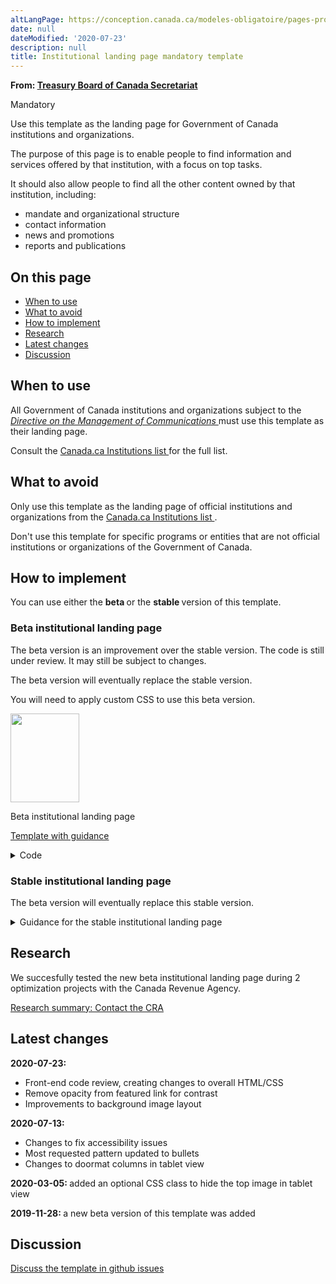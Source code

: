 ```yaml
---
altLangPage: https://conception.canada.ca/modeles-obligatoire/pages-profil-institutionnel.html
date: null
dateModified: '2020-07-23'
description: null
title: Institutional landing page mandatory template
---
```



<p class="gc-byline">
 <strong>
  From:
  <a href="https://www.canada.ca/en/treasury-board-secretariat.html">
   Treasury Board of Canada Secretariat
  </a>
 </strong>
</p>

<p>
 <span class="label label-danger">
  Mandatory
 </span>
</p>

<p>
 Use this template as the landing page for Government of Canada institutions and organizations.
</p>

<p>
 The purpose of this page is to enable people to find information and services offered by that institution, with a focus on top tasks.
</p>

<p>
 It should also allow people to find all the other content owned by that institution, including:
</p>

<ul>
 <li>
  mandate and organizational structure
 </li>
 <li>
  contact information
 </li>
 <li>
  news and promotions
 </li>
 <li>
  reports and publications
 </li>
</ul>

<section>
 <h2>
  On this page
 </h2>
 <ul>
  <li>
   <a href="#use">
    When to use
   </a>
  </li>
  <li>
   <a href="#avoid">
    What to avoid
   </a>
  </li>
  <li>
   <a href="#specifications">
    How to implement
   </a>
  </li>
  <li>
   <a href="#research">
    Research
   </a>
  </li>
  <li>
   <a href="#changes">
    Latest changes
   </a>
  </li>
  <li>
   <a href="#discuss">
    Discussion
   </a>
  </li>
 </ul>
</section>

<section>
 <h2 id="use">
  When to use
 </h2>
 <p>
  All Government of Canada institutions and organizations subject to the
  <a href="http://www.tbs-sct.gc.ca/pol/doc-eng.aspx?id=30682">
   <cite>
    Directive on the Management of Communications
   </cite>
  </a>
  must use this template as their landing page.
  <p>
   Consult the
   <a href="https://www.canada.ca/en/government/about/design-system/institutions-list.html">
    Canada.ca Institutions list
   </a>
   for the full list.
  </p>
 </p>
</section>

<section>
 <h2 id="avoid">
  What to avoid
 </h2>
 <p>
  Only use this template as the landing page of official institutions and organizations from the
  <a href="https://www.canada.ca/en/government/about/design-system/institutions-list.html">
   Canada.ca Institutions list
  </a>
  .
 </p>
 <p>
  Don't use this template for specific programs or entities that are not official institutions or organizations of the Government of Canada.
 </p>
</section>

<section>
 <h2 id="specifications">
  How to implement
 </h2>
 <p>
  You can use either the
  <strong>
   beta
  </strong>
  or the
  <strong>
   stable
  </strong>
  version of this template.
 </p>
 <section>
  <h3>
   Beta institutional landing page
  </h3>
  <p>
   The beta version is an improvement over the stable version. The code is still under review. It may still be subject to changes.
  </p>
  <p>
   The beta version will eventually replace the stable version.
  </p>
  <p>
   You will need to apply custom CSS to use this beta version.
  </p>
  <div class="row mrgn-tp-lg mrgn-bttm-lg">
   <div class="col-xs-10 col-md-8 col-lg-8">
    <div class="gc-dwnld">
     <div class="row">
      <div class="col-xs-10 col-sm-3 col-lg-2">
       <p>
        <a class="gc-dwnld-lnk" href="../coded-layout/institutional_landing_page_guidance.html">
         <img alt="" class="thumbnail gc-dwnld-img" height="142" src="../images/ip-img-cropped.png" width="110"/>
        </a>
       </p>
      </div>
      <div class="col-xs-12 col-sm-9 col-lg-10">
       <p class="mrgn-tp-md lead">
        <span>
         Beta institutional landing page
        </span>
       </p>
       <p>
        <a class="btn btn-call-to-action" href="../coded-layout/institutional_landing_page_guidance.html">
         Template with guidance
        </a>
       </p>
      </div>
     </div>
    </div>
   </div>
  </div>
  <details>
   <summary>
    Code
   </summary>
   <span id="code">
   </span>
   <div class="wb-tabs">
    <div class="tabpanels">
     <details id="details-panel1">
      <summary>
       HTML
      </summary>
      <pre><code>
&lt;div class="provisional bg-cover bg-right bg-hide-sm bg-hide-xs mrgn-tp-md pb-3" data-bgimg="put your image link here"&gt;
				&lt;div class="container"&gt;
					&lt;div class="row"&gt;
						&lt;div class="col-md-7"&gt;
							&lt;h1 property="name" id="wb-cont"&gt;[Institution name]&lt;/h1&gt;
							&lt;p&gt;Short description of the institution’s mandate.&lt;/p&gt;
							&lt;a class="provisional btn btn-call-to-action" href="#"&gt;Super task button [optional]&lt;/a&gt;
						&lt;/div&gt;
						&lt;div class="clearfix"&gt;&lt;/div&gt;
					&lt;/div&gt;
				&lt;/div&gt;
			&lt;/div&gt;
			&lt;section class="provisional gc-featured-lnk"&gt;
				&lt;div class="container"&gt;
					&lt;h2 class="wb-inv"&gt;Featured link&lt;/h2&gt;
					&lt;a class="h5" href="#"&gt;Featured link [optional]&lt;/a&gt;
				&lt;/div&gt;
			&lt;/section&gt;
			&lt;section class="provisional most-requested-bullets well well-sm brdr-0"&gt;
				&lt;div class="container"&gt;
					&lt;div class="row"&gt;
						&lt;div class="pddng-r-0 col-md-2"&gt;
							&lt;h2 class="mrgn-tp-md"&gt;Most requested&lt;/h2&gt;
						&lt;/div&gt;
						&lt;div class="col-md-10"&gt;
							&lt;ul class="wb-eqht mrgn-tp-md mrgn-bttm-md colcount-md-2"&gt;
								&lt;li&gt;&lt;a href="#"&gt;[Top task hyperlink]&lt;/a&gt;&lt;/li&gt;
								&lt;li&gt;&lt;a href="#"&gt;[Top task hyperlink]&lt;/a&gt;&lt;/li&gt;
								&lt;li&gt;&lt;a href="#"&gt;[Top task hyperlink]&lt;/a&gt;&lt;/li&gt;
								&lt;li&gt;&lt;a href="#"&gt;[Top task hyperlink]&lt;/a&gt;&lt;/li&gt;
								&lt;li&gt;&lt;a href="#"&gt;[Top task hyperlink]&lt;/a&gt;&lt;/li&gt;
								&lt;li&gt;&lt;a href="#"&gt;[Top task hyperlink]&lt;/a&gt;&lt;/li&gt;
							&lt;/ul&gt;
						&lt;/div&gt;
					&lt;/div&gt;
				&lt;/div&gt;
			&lt;/section&gt;
			&lt;section class="gc-srvinfo col-md-12 mrgn-bttm-lg"&gt;
				&lt;div class="container"&gt;
					&lt;div class="row"&gt;
						&lt;h2 class="wb-inv"&gt;Services and information&lt;/h2&gt;
						&lt;div class="wb-eqht"&gt;
							&lt;div class="col-lg-4 col-md-6"&gt;
								&lt;h3&gt;&lt;a href="#"&gt;[Hyperlink text]&lt;/a&gt;&lt;/h3&gt;
								&lt;p&gt;Use action verbs, or simply list keywords to summarize the information or tasks that can be accomplished on the page it links to.&lt;/p&gt;
							&lt;/div&gt;
							&lt;div class="col-lg-4 col-md-6"&gt;
								&lt;h3&gt;&lt;a href="#"&gt;[Hyperlink text]&lt;/a&gt;&lt;/h3&gt;
								&lt;p&gt;Use action verbs, or simply list keywords to summarize the information or tasks that can be accomplished on the page it links to.&lt;/p&gt;
							&lt;/div&gt;
							&lt;div class="col-lg-4 col-md-6"&gt;
								&lt;h3&gt;&lt;a href="#"&gt;[Hyperlink text]&lt;/a&gt;&lt;/h3&gt;
								&lt;p&gt;Use action verbs, or simply list keywords to summarize the information or tasks that can be accomplished on the page it links to.&lt;/p&gt;
							&lt;/div&gt;
							&lt;div class="col-lg-4 col-md-6"&gt;
								&lt;h3&gt;&lt;a href="#"&gt;[Hyperlink text]&lt;/a&gt;&lt;/h3&gt;
								&lt;p&gt;Use action verbs, or simply list keywords to summarize the information or tasks that can be accomplished on the page it links to.&lt;/p&gt;
							&lt;/div&gt;
							&lt;div class="col-lg-4 col-md-6"&gt;
								&lt;h3&gt;&lt;a href="#"&gt;[Hyperlink text]&lt;/a&gt;&lt;/h3&gt;
								&lt;p&gt;Use action verbs, or simply list keywords to summarize the information or tasks that can be accomplished on the page it links to.&lt;/p&gt;
							&lt;/div&gt;
							&lt;div class="col-lg-4 col-md-6"&gt;
								&lt;h3&gt;&lt;a href="#"&gt;[Hyperlink text]&lt;/a&gt;&lt;/h3&gt;
								&lt;p&gt;Use action verbs, or simply list keywords to summarize the information or tasks that can be accomplished on the page it links to.&lt;/p&gt;
							&lt;/div&gt;
							&lt;div class="col-lg-4 col-md-6"&gt;
								&lt;h3&gt;&lt;a href="#"&gt;[Hyperlink text]&lt;/a&gt;&lt;/h3&gt;
								&lt;p&gt;Use action verbs, or simply list keywords to summarize the information or tasks that can be accomplished on the page it links to.&lt;/p&gt;
							&lt;/div&gt;
							&lt;div class="col-lg-4 col-md-6"&gt;
								&lt;h3&gt;&lt;a href="#"&gt;[Hyperlink text]&lt;/a&gt;&lt;/h3&gt;
								&lt;p&gt;Use action verbs, or simply list keywords to summarize the information or tasks that can be accomplished on the page it links to.&lt;/p&gt;
							&lt;/div&gt;
							&lt;div class="col-lg-4 col-md-6"&gt;
								&lt;h3&gt;&lt;a href="#"&gt;[Hyperlink text]&lt;/a&gt;&lt;/h3&gt;
								&lt;p&gt;Use action verbs, or simply list keywords to summarize the information or tasks that can be accomplished on the page it links to.&lt;/p&gt;
							&lt;/div&gt;
							&lt;div class="clearfix"&gt;&lt;/div&gt;
						&lt;/div&gt;
					&lt;/div&gt;
				&lt;/div&gt;
			&lt;/section&gt;
			&lt;div class="clearfix"&gt;&lt;/div&gt;
			&lt;section class="well well-sm brdr-0 mrgn-bttm-0"&gt;
				&lt;div class="container"&gt;
					&lt;div class="wb-eqht"&gt;
						&lt;h2 class="h3 mrgn-tp-md"&gt;Contact us&lt;/h2&gt;
						&lt;ul class="provisional list-bld list-unstyled mrgn-tp-lg lst-spcd-2 colcount-md-3"&gt;
							&lt;li&gt;&lt;a href="#"&gt;Contact [Institution]&lt;/a&gt;&lt;/li&gt;
							&lt;li&gt;&lt;a href="#"&gt;[Top contact task 2]&lt;/a&gt;&lt;/li&gt;
							&lt;li&gt;&lt;a href="#"&gt;[Top contact task 3]&lt;/a&gt;&lt;/li&gt;
						&lt;/ul&gt;
					&lt;/div&gt;
					&lt;div class="row"&gt;
						&lt;section class="col-md-8 pull-left mrgn-bttm-lg"&gt;
							&lt;h2 class="h3 mrgn-tp-md"&gt;About the [Institution]&lt;/h2&gt;
							&lt;ul class="provisional list-bld list-unstyled mrgn-tp-lg lst-spcd-2 colcount-md-2"&gt;
								&lt;li&gt;&lt;a href="#"&gt;Mandate&lt;/a&gt;&lt;/li&gt;
								&lt;li&gt;&lt;a href="#"&gt;Organizational structure&lt;/a&gt;&lt;/li&gt;
								&lt;li&gt;&lt;a href="#"&gt;Transparency&lt;/a&gt;&lt;/li&gt;
								&lt;li&gt;&lt;a href="#"&gt;Job opportunities&lt;/a&gt;&lt;/li&gt;
								&lt;li&gt;&lt;a href="#"&gt;Reports&lt;/a&gt;&lt;/li&gt;
								&lt;li&gt;&lt;a href="#"&gt;Compliance&lt;/a&gt;&lt;/li&gt;
								&lt;li&gt;&lt;a href="#"&gt;Enforcement notifications&lt;/a&gt;&lt;/li&gt;
								&lt;li&gt;&lt;a href="#"&gt;[Institutional link]&lt;/a&gt;&lt;/li&gt;
								&lt;li&gt;&lt;a href="#"&gt;[Institutional link]&lt;/a&gt;&lt;/li&gt;
								&lt;li&gt;More: &lt;a href="#"&gt;About the [Institution]&lt;/a&gt;&lt;/li&gt;
							&lt;/ul&gt;
						&lt;/section&gt;
						&lt;div class="provisional col-md-4 col-sm-5 pull-right xs-left"&gt;
							&lt;section class="lnkbx"&gt;
								&lt;h2 class="h3"&gt;Minister&lt;/h2&gt;
								&lt;p&gt;
									&lt;a href="#"&gt;[(Honourable) first and last name]&lt;/a&gt;&lt;br&gt;
									&lt;small&gt;Minister's official title&lt;/small&gt;
								&lt;/p&gt;
								&lt;p&gt;
									&lt;a href="#"&gt;[(Honourable) first and last name]&lt;/a&gt;&lt;br&gt;
									&lt;small&gt;Minister's official title&lt;/small&gt;
								&lt;/p&gt;
								&lt;p&gt;
									&lt;a href="#"&gt;[(Honourable) first and last name]&lt;/a&gt;&lt;br&gt;
									&lt;small&gt;Minister's official title&lt;/small&gt;
								&lt;/p&gt;
							&lt;/section&gt;
							&lt;section class="provisional followus"&gt;
								&lt;h2 class="mrgn-tp-lg h3"&gt;Follow us&lt;/h2&gt;
								&lt;ul&gt;
									&lt;li&gt;&lt;a href="#" class="facebook" rel="external"&gt;&lt;span class="wb-inv"&gt;Facebook&lt;/span&gt;&lt;/a&gt;&lt;/li&gt;
									&lt;li&gt;&lt;a href="#" class="twitter" rel="external"&gt;&lt;span class="wb-inv"&gt;Twitter&lt;/span&gt;&lt;/a&gt;&lt;/li&gt;
									&lt;li&gt;&lt;a href="#" class="youtube" rel="external"&gt;&lt;span class="wb-inv"&gt;YouTube&lt;/span&gt;&lt;/a&gt;&lt;/li&gt;
									&lt;li&gt;&lt;a href="#" class="linkedin" rel="external"&gt;&lt;span class="wb-inv"&gt;LinkedIn&lt;/span&gt;&lt;/a&gt;&lt;/li&gt;
								&lt;/ul&gt;
							&lt;/section&gt;
						&lt;/div&gt;
						&lt;div class="clearfix"&gt;&lt;/div&gt;
					&lt;/div&gt;
				&lt;/div&gt;
			&lt;/section&gt;
			&lt;div class="container"&gt;
				&lt;div class="row"&gt;
					&lt;section class="col-md-4 wb-feeds limit-3 gc-nws"&gt;
						&lt;h2 class="h3"&gt;News&lt;/h2&gt;
						&lt;!-- demonstrate the look - use json feed where applicable --&gt;
						&lt;ul class="feeds-cont list-unstyled lst-spcd feed-active"&gt;
							&lt;li&gt;&lt;a href="#"&gt;[News title]&lt;/a&gt;&lt;br&gt; &lt;small class="feeds-date"&gt;YYYY-MM-DD HH:MM&lt;/small&gt;&lt;/li&gt;
							&lt;li&gt;&lt;a href="#"&gt;[News title]&lt;/a&gt;&lt;br&gt; &lt;small class="feeds-date"&gt;YYYY-MM-DD HH:MM&lt;/small&gt;&lt;/li&gt;
							&lt;li&gt;&lt;a href="#"&gt;[News title]&lt;/a&gt;&lt;br&gt; &lt;small class="feeds-date"&gt;YYYY-MM-DD HH:MM&lt;/small&gt;&lt;/li&gt;
						&lt;/ul&gt;
						&lt;!-- json feed for news example
						&lt;ul class="feeds-cont list-unstyled lst-spcd"&gt;
							&lt;li&gt; &lt;a data-ajax="https://www.canada.ca/content/canadasite/api/nws/fds/en/web-feeds/revenue-agency.json" href="https://www.canada.ca/en/revenue-agency.atom.xml" rel="external"&gt;Canada Revenue Agency news items&lt;/a&gt; &lt;/li&gt;
						&lt;/ul&gt;--&gt;
						&lt;p&gt;More: &lt;a href="#" class="admin"&gt;[Institution] news&lt;/a&gt;&lt;/p&gt;
					&lt;/section&gt;
					&lt;section class="col-md-8 gc-prtts"&gt;
						&lt;h2 class="h3"&gt;Features&lt;/h2&gt;
						&lt;div class="row wb-eqht gc-srvinfo"&gt;
							&lt;div class="col-sm-6"&gt;
								&lt;div class="well well-sm brdr-rds-0 eqht-trgt"&gt;
									&lt;img class="img-responsive full-width" src="https://wet-boew.github.io/themes-dist/GCWeb/img/360x203.png" alt=""&gt;
									&lt;h3 class="h5"&gt;&lt;a href="#" class="stretched-link"&gt;[Feature hyperlink text]&lt;/a&gt;&lt;/h3&gt;
									&lt;p&gt;Brief description of the feature being promoted.&lt;/p&gt;
								&lt;/div&gt;
							&lt;/div&gt;
							&lt;div class="col-sm-6"&gt;
								&lt;div class="well well-sm brdr-rds-0 eqht-trgt"&gt;
									&lt;img class="img-responsive full-width" src="https://wet-boew.github.io/themes-dist/GCWeb/img/360x203.png" alt=""&gt;
									&lt;h3 class="h5"&gt;&lt;a href="#" class="stretched-link"&gt;[Feature hyperlink text]&lt;/a&gt;&lt;/h3&gt;
									&lt;p&gt;Brief description of the feature being promoted.&lt;/p&gt;
								&lt;/div&gt;
							&lt;/div&gt;
						&lt;/div&gt;
					&lt;/section&gt;
				&lt;/div&gt;
			&lt;/div&gt;</code></pre>
     </details>
     <details id="details-panel2">
      <summary>
       CSS
      </summary>
      <pre><code>
.provisional.bg-cover {
	background-size: cover;
}

.provisional.bg-right {
	background-position: right;
}

.provisional.pb-3 {
	padding-bottom: 15px;
}

.provisional.btn-call-to-action {
	font-size: 1em;
}

.provisional.gc-featured-lnk {
	background: #31708f;
	margin-bottom: 0em;
	padding-top:20px;
	padding-bottom:20px;
}

.provisional.gc-featured-lnk a {
	color:#fff
}

ul.feeds-cont li a {
	font-weight: bold;
}

.provisional.most-requested-bullets li {
	font-family: 'Lato', sans-serif;
	font-size: 17px;
	font-weight: 600;
	line-height: 26px;
	margin-top: 0
}

.provisional.most-requested-bullets .pddng-r-0 {
	padding-right: 0px;
}

.provisional.most-requested-bullets h2 {
	font-size: 1.2em;
}

.provisional.list-bld {
	font-weight: 600;
}

.provisional.followus h2 {
	font-size: 1.1em;
	margin-top: 10px;
}

.provisional.followus {
	padding: 0;
}

.provisional.followus h2 {
	display: block;
}

.provisional.followus h2,
.provisional.followus ul {
	margin-left: 0;
}

.provisional.followus-vertical {
	line-height: 0em;
}

.provisional.followus-vertical,
.provisional.followus {
	background-color: transparent;
}

.provisional.followus-vertical a {
	text-decoration: none;
}

.provisional.followus-vertical ul {
	display: block;
	list-style-type: none;
	margin-block-start: 1em;
	padding-inline-start: 1em;
	font-size: 16px;
	margin-block-end: 0em;
}

.provisional.followus-vertical ul li {
	margin-bottom: 15px;
}

.provisional.followus-vertical ul li:last-child {
	margin-bottom: 0px;
}

.provisional.followus-vertical ul li a {
	border: none;
	padding: 0px 5px;
}

.provisional.followus ul li a {
	border: none;
}

.provisional .social-lnk {
	position: relative;
	bottom:-18px;
	left:45px;
}

.provisional.followus-vertical li {
	display: block;
	background-position: left;
}

.provisional.followus .facebook,
.provisional.followus .twitter,
.provisional.followus .youtube,
.provisional.followus .instagram,
.provisional.followus .linkedin {
	display: block;
	height: 38px;
	width: 38px;
}
/* remove this section if you do not want the new icons */

.provisional.followus .facebook {
	background: url("https://design.canada.ca/images/social-media/facebook.png") 0 0 / cover no-repeat;
}
.provisional.followus .twitter {
	background: url("https://design.canada.ca/images/social-media/twitter.png") 0 0 / cover no-repeat;
}
.provisional.followus .youtube {
	background: url("https://design.canada.ca/images/social-media/youtube.png") 0 0 / cover no-repeat;
}
.provisional.followus .instagram {
	background: url("https://design.canada.ca/images/social-media/instagram.png") 0 0 / cover no-repeat;
}
.provisional.followus .linkedin {
	background: url("https://design.canada.ca/images/social-media/linkedin.png") 0 0 / cover no-repeat;
}
/* end of new social media icons */


@media screen and (max-width: 767px) {
	.provisional.bg-hide-xs {
		background-image: url("none") !important;
	}

	.provisional.btn-call-to-action {
		font-size: .9em;
	}

	.provisional.xs-left {
		float: left !important;
	}
}

@media (min-width:768px) and (max-width:991px) {
	.provisional.bg-hide-sm {
		background-image: url("none") !important;
	}
}
</code></pre>
     </details>
    </div>
   </div>
  </details>
 </section>
 <div class="clearfix">
 </div>
 <section>
  <h3>
   Stable institutional landing page
  </h3>
  <p>
   The beta version will eventually replace this stable version.
  </p>
  <details>
   <summary>
    Guidance for the stable institutional landing page
   </summary>
   <h3 id="profile">
    Profile page
   </h3>
   <div class="btn-group mrgn-bttm-sm">
    <button class="btn btn-default wb-toggle" data-toggle='{"selector": "details", "parent": "#template-elements", "type": "on"}' type="button">
     Expand All
    </button>
    <button class="btn btn-default wb-toggle" data-toggle='{"selector": "details", "parent": "#template-elements", "type": "off"}' type="button">
     Collapse All
    </button>
   </div>
   <div class="row">
    <div class="col-lg-6 pull-right">
     <figure class="mrgn-bttm-lg">
      <figcaption class="text-center">
       <b>
        Profile page template
       </b>
      </figcaption>
      <img alt="Template of institutional profile page for large institutions showing sections that make up its structure. Read top to bottom and left to right. Specifications detailed below." class="full-width" src="https://www.canada.ca/content/dam/tbs-sct/images/government-communications/canada-content-style-guide/institutional-profile-eng.jpg"/>
     </figure>
    </div>
    <div class="col-lg-6 pull-left">
     <div id="template-elements">
      <section>
       <h4>
        1: Institution name
       </h4>
       <p>
        <span class="label label-danger">
         Mandatory
        </span>
       </p>
       <p>
        Provides the applied title of the institution
       </p>
       <ul class="list-unstyled">
        <li id="element1">
         <details class="mrgn-bttm-sm">
          <summary class="wb-toggle" data-toggle='{"print":"on"}'>
           <strong>
            Content
           </strong>
          </summary>
          <ul>
           <li>
            use the applied title of the institution, as specified in the
            <a href="https://www.tbs-sct.gc.ca/hgw-cgf/oversight-surveillance/communications/fip-pcim/reg-eng.asp">
             Registry of Applied Titles
            </a>
           </li>
           <li>
            use the legal title if the applied title is not available
           </li>
           <li>
            do not use acronyms or abbreviations
           </li>
          </ul>
         </details>
        </li>
        <li id="element2">
         <details class="mrgn-bttm-sm">
          <summary class="wb-toggle" data-toggle='{"print":"on"}'>
           <strong>
            Presentation
           </strong>
          </summary>
          <ul>
           <li>
            institutional profile title must be a unique H1
           </li>
           <li>
            must be the first component on the page
           </li>
          </ul>
         </details>
        </li>
       </ul>
      </section>
      <section>
       <h4>
        2a: Insignia
       </h4>
       <p>
        <span class="label label-warning">
         Conditional
        </span>
       </p>
       <p>
        Provides identification of the Royal Canadian Mounted Police
       </p>
       <ul class="list-unstyled">
        <li id="element3">
         <details class="mrgn-bttm-sm">
          <summary class="wb-toggle" data-toggle='{"print":"on"}'>
           <strong>
            Content
           </strong>
          </summary>
          <ul>
           <li>
            this component is only allowed for the Royal Canadian Mounted Police, to display their primary approved insignia
           </li>
          </ul>
         </details>
        </li>
        <li id="element4">
         <details class="mrgn-bttm-sm">
          <summary class="wb-toggle" data-toggle='{"print":"on"}'>
           <strong>
            Presentation
           </strong>
          </summary>
          <ul>
           <li>
            the insignia appears to the right of the institutional mandate
           </li>
           <li>
            the image is not hyperlinked
           </li>
          </ul>
         </details>
        </li>
       </ul>
      </section>
      <section>
       <h4>
        3: Institutional mandate
       </h4>
       <p>
        <span class="label label-danger">
         Mandatory
        </span>
       </p>
       <p>
        Provides 1 or 2 sentences that describe the institution’s mandate
       </p>
       <ul class="list-unstyled">
        <li id="element5">
         <details class="mrgn-bttm-sm">
          <summary class="wb-toggle" data-toggle='{"print":"on"}'>
           <strong>
            Content
           </strong>
          </summary>
          <ul>
           <li>
            lists the applied title of the institution followed by a brief, plain language overview of how the institution serves the public
           </li>
           <li>
            keep the text short and concise
           </li>
           <li>
            written for a grade 6-8 reading level
           </li>
          </ul>
         </details>
        </li>
        <li id="element6">
         <details class="mrgn-bttm-sm">
          <summary class="wb-toggle" data-toggle='{"print":"on"}'>
           <strong>
            Presentation
           </strong>
          </summary>
          <ul>
           <li>
            the institutional mandate appears directly below the institutional profile page title
           </li>
          </ul>
         </details>
        </li>
       </ul>
      </section>
      <section>
       <h4>
        4: Institutional social media channels
       </h4>
       <p>
        <span class="label label-warning">
         Conditional
        </span>
       </p>
       <p>
        Features institution-specific social media channels
       </p>
       <ul class="list-unstyled">
        <li id="element7">
         <details class="mrgn-bttm-sm">
          <summary class="wb-toggle" data-toggle='{"print":"on"}'>
           <strong>
            Content
           </strong>
          </summary>
          <ul>
           <li>
            this component is mandatory for all institutions listed under
            <a href="http://laws-lois.justice.gc.ca/eng/acts/f-11/page-30.html#h-74">
             Schedule I of the FAA
            </a>
            ; otherwise, it is optional
           </li>
           <li>
            use the
            <a href="./multi-p-ds-patterns-channels.html">
             Social media channels block (follow box)
            </a>
            pattern
           </li>
          </ul>
         </details>
        </li>
        <li id="element8">
         <details class="mrgn-bttm-sm">
          <summary class="wb-toggle" data-toggle='{"print":"on"}'>
           <strong>
            Presentation
           </strong>
          </summary>
          <ul>
           <li>
            appears to the right of the institutional mandate
           </li>
          </ul>
         </details>
        </li>
       </ul>
      </section>
      <section>
       <h4>
        5: Latest news
       </h4>
       <p>
        <span class="label label-warning">
         Conditional
        </span>
       </p>
       <p>
        Features current news items related to the institution
       </p>
       <ul class="list-unstyled">
        <li id="element9">
         <details class="mrgn-bttm-sm">
          <summary class="wb-toggle" data-toggle='{"print":"on"}'>
           <strong>
            Content
           </strong>
          </summary>
          <ul>
           <li>
            this component is mandatory for all institutions listed under
            <a href="http://laws-lois.justice.gc.ca/eng/acts/f-11/page-30.html#h-74">
             Schedule I of the FAA
            </a>
            ; otherwise, it is optional
           </li>
           <li>
            use the
            <a href="../common-design-patterns/latest-news.html">
             Latest news
            </a>
            pattern
           </li>
          </ul>
         </details>
        </li>
        <li id="element10">
         <details class="mrgn-bttm-sm">
          <summary class="wb-toggle" data-toggle='{"print":"on"}'>
           <strong>
            Presentation
           </strong>
          </summary>
          <ul>
           <li>
            appears below “Institutional social media channels”
           </li>
          </ul>
         </details>
        </li>
       </ul>
      </section>
      <section>
       <h4>
        6: Services and information
       </h4>
       <p>
        <span class="label label-danger">
         Mandatory
        </span>
       </p>
       <p>
        Lists the institution-specific topics or top tasks
       </p>
       <ul class="list-unstyled">
        <li id="element11">
         <details class="mrgn-bttm-sm">
          <summary class="wb-toggle" data-toggle='{"print":"on"}'>
           <strong>
            Content
           </strong>
          </summary>
          <ul>
           <li>
            use the
            <a href="./multi-p-ds-patterns-doormat.html">
             Link and description
            </a>
            pattern
           </li>
          </ul>
         </details>
        </li>
        <li id="element12">
         <details class="mrgn-bttm-sm">
          <summary class="wb-toggle" data-toggle='{"print":"on"}'>
           <strong>
            Presentation
           </strong>
          </summary>
          <ul>
           <li>
            appears below the social media channels and to the left of “Most requested”
           </li>
          </ul>
         </details>
        </li>
       </ul>
      </section>
      <section>
       <h4>
        7: Most requested
       </h4>
       <p>
        <span class="label label-warning">
         Conditional
        </span>
       </p>
       <p>
        Features institution-specific top tasks
       </p>
       <ul class="list-unstyled">
        <li id="element13">
         <details class="mrgn-bttm-sm">
          <summary class="wb-toggle" data-toggle='{"print":"on"}'>
           <strong>
            Content
           </strong>
          </summary>
          <ul>
           <li>
            this component in mandatory to provide shortcuts to the institution's top tasks. However, it should not be used if all of the institution's top tasks are already included as direct links under Services and information.
           </li>
           <li>
            use the
            <a href="./multi-p-ds-patterns-most_requested.html">
             Most requested
            </a>
            pattern
           </li>
          </ul>
         </details>
        </li>
        <li id="element14">
         <details class="mrgn-bttm-sm">
          <summary class="wb-toggle" data-toggle='{"print":"on"}'>
           <strong>
            Presentation
           </strong>
          </summary>
          <ul>
           <li>
            appears to the right of “Services and information”
           </li>
          </ul>
         </details>
        </li>
       </ul>
      </section>
      <section>
       <h4>
        8: Contact us
       </h4>
       <p>
        <span class="label label-danger">
         Mandatory
        </span>
       </p>
       <p>
        Provides access to institutional contact information
       </p>
       <ul class="list-unstyled">
        <li id="element15">
         <details class="mrgn-bttm-sm">
          <summary class="wb-toggle" data-toggle='{"print":"on"}'>
           <strong>
            Content
           </strong>
          </summary>
          <ul>
           <li>
            go to
            <a href="../common-design-patterns/contact-information.html">
             Contact information
            </a>
            - use either the contact address pattern or contact links pattern
           </li>
          </ul>
         </details>
        </li>
        <li id="element16">
         <details class="mrgn-bttm-sm">
          <summary class="wb-toggle" data-toggle='{"print":"on"}'>
           <strong>
            Presentation
           </strong>
          </summary>
          <ul>
           <li>
            appears below “Latest news” and to the right of “Services and information”
           </li>
          </ul>
         </details>
        </li>
       </ul>
      </section>
      <section>
       <h4>
        9: More information for
       </h4>
       <p>
        <span class="label label-info">
         Optional
        </span>
       </p>
       <p>
        Links to related audience information
       </p>
       <ul class="list-unstyled">
        <li id="element17">
         <details class="mrgn-bttm-sm">
          <summary class="wb-toggle" data-toggle='{"print":"on"}'>
           <strong>
            Content
           </strong>
          </summary>
          <ul>
           <li>
            use the
            <a href="./multi-p-ds-patterns-more_info_for.html">
             More information for
            </a>
            pattern
           </li>
          </ul>
         </details>
        </li>
        <li id="element18">
         <details class="mrgn-bttm-sm">
          <summary class="wb-toggle" data-toggle='{"print":"on"}'>
           <strong>
            Presentation
           </strong>
          </summary>
          <ul>
           <li>
            appears below “Most requested”
           </li>
          </ul>
         </details>
        </li>
       </ul>
      </section>
      <section>
       <h4>
        10: What we are doing
       </h4>
       <p>
        <span class="label label-warning">
         Conditional
        </span>
       </p>
       <p>
        Provides links to the institution’s program and policy development content
       </p>
       <ul class="list-unstyled">
        <li id="element19">
         <details class="mrgn-bttm-sm">
          <summary class="wb-toggle" data-toggle='{"print":"on"}'>
           <strong>
            Content
           </strong>
          </summary>
          <ul>
           <li>
            this component is mandatory when the institution has program and policy development content to present
           </li>
           <li>
            use the
            <a href="../common-design-patterns/what-we-are-doing.html">
             What we are doing
            </a>
            pattern
           </li>
          </ul>
         </details>
        </li>
        <li id="element20">
         <details class="mrgn-bttm-sm">
          <summary class="wb-toggle" data-toggle='{"print":"on"}'>
           <strong>
            Presentation
           </strong>
          </summary>
          <ul>
           <li>
            appears below “Services and information”
           </li>
          </ul>
         </details>
        </li>
       </ul>
      </section>
      <section>
       <h4>
        11: Corporate information
       </h4>
       <p>
        <span class="label label-danger">
         Mandatory
        </span>
       </p>
       <p>
        Provides consistent access to key corporate information
       </p>
       <ul class="list-unstyled">
        <li id="element21">
         <details class="mrgn-bttm-sm">
          <summary class="wb-toggle" data-toggle='{"print":"on"}'>
           <strong>
            Content
           </strong>
          </summary>
          <ul>
           <li>
            consists of a series of links to institution-specific content not presented elsewhere on the page
           </li>
           <li>
            heading is labelled “Corporate information”
           </li>
           <li>
            only the “Mandate” and “Transparency” links are mandatory; all other links are optional
           </li>
           <li>
            links must be labelled and ordered as follows:
            <dl class="dl-horizontal">
             <dt>
              <strong>
               Mandate
              </strong>
             </dt>
             <dd>
              <ul>
               <li>
                mandatory
               </li>
               <li>
                links to a page providing the institution’s mandate, vision and objectives
               </li>
              </ul>
             </dd>
             <dt>
              <strong>
               Programs
              </strong>
             </dt>
             <dd>
              <ul>
               <li>
                optional
               </li>
               <li>
                links to a page providing the institution’s list of programs
               </li>
              </ul>
             </dd>
             <dt>
              <strong>
               Organizational structure
              </strong>
             </dt>
             <dd>
              <ul>
               <li>
                optional
               </li>
               <li>
                links to a page providing the institution’s organizational chart or structure
               </li>
              </ul>
             </dd>
             <dt>
              <strong>
               Portfolio
              </strong>
             </dt>
             <dd>
              <ul>
               <li>
                optional
               </li>
               <li>
                links to a page providing the institution’s ministerial portfolio
               </li>
              </ul>
             </dd>
             <dt>
              <strong>
               Partners
              </strong>
             </dt>
             <dd>
              <ul>
               <li>
                optional
               </li>
               <li>
                links to a page providing the institution’s existing formal partnerships (for example, federal/provincial/territorial, international or non-governmental organizations)
               </li>
              </ul>
             </dd>
             <dt>
              <strong>
               Transparency
              </strong>
             </dt>
             <dd>
              <ul>
               <li>
                mandatory
               </li>
               <li>
                links to institution-specific transparency information prescribed by the Treasury Board of Canada Secretariat, such as forward regulatory plans and proactive disclosure
               </li>
              </ul>
             </dd>
             <dt>
              <strong>
               Job opportunities
              </strong>
             </dt>
             <dd>
              <ul>
               <li>
                optional
               </li>
               <li>
                links to a landing page for institution-specific job opportunities
               </li>
              </ul>
             </dd>
             <dt>
              <strong>
               Service performance reporting
              </strong>
             </dt>
             <dd>
              <ul>
               <li>
                mandatory, if content exists (see
                <a href="../recommended-templates/institutional-service-performance-reporting-pages.html">
                 Institutional service performance reporting pages
                </a>
                )
               </li>
               <li>
                links to a landing page for institution-specific service performance reporting
               </li>
              </ul>
             </dd>
            </dl>
           </li>
          </ul>
         </details>
        </li>
        <li id="element22">
         <details class="mrgn-bttm-sm">
          <summary class="wb-toggle" data-toggle='{"print":"on"}'>
           <strong>
            Presentation
           </strong>
          </summary>
          <ul>
           <li>
            appears above “Features”
           </li>
          </ul>
         </details>
        </li>
       </ul>
      </section>
      <section>
       <h4>
        12a: Minister of a department or head of a quasi-judicial arm’s-length institution
       </h4>
       <p>
        <span class="label label-warning">
         Conditional
        </span>
       </p>
       <p>
        Provides a single profile for each
        <abbr title="Government of Canada">
         GC
        </abbr>
        minister or institutional head
       </p>
       <ul class="list-unstyled">
        <li id="element23">
         <details class="mrgn-bttm-sm">
          <summary class="wb-toggle" data-toggle='{"print":"on"}'>
           <strong>
            Content
           </strong>
          </summary>
          <ul>
           <li>
            this component is mandatory for all institutions, unless you are using the portfolio ministers component (12b)
           </li>
           <li>
            includes hyperlinked images of either an institution’s minister(s), including associate minister(s), or its institutional head (in the case of arm’s-length or quasi-judicial institutions).
            <ul>
             <li>
              no other individuals may be displayed on the institutional profile
             </li>
            </ul>
           </li>
           <li>
            images and texts are hyperlinked to the appropriate ministerial profile page (see
            <a href="../mandatory-templates/ministerial-profile-pages.html">
             Ministerial profile pages
            </a>
            )
           </li>
           <li>
            the hyperlink text is limited to the minister’s or institutional head’s honorific (“The Honourable”) and first and last name
           </li>
           <li>
            non-hyperlinked text is limited to the minister’s or institutional head’s official title
           </li>
           <li>
            the following headings must be presented above the appropriate elected official:
            <ul>
             <li>
              “Minister”
             </li>
             <li>
              “Parliamentary secretary”
             </li>
             <li>
              “Associate minister”
             </li>
            </ul>
           </li>
           <li>
            the heading of “Management” or “Ombudsman”, must be presented, as appropriate, above the senior-most public servant who is the institutional head
           </li>
          </ul>
         </details>
        </li>
        <li id="element24">
         <details class="mrgn-bttm-sm">
          <summary class="wb-toggle" data-toggle='{"print":"on"}'>
           <strong>
            Presentation
           </strong>
          </summary>
          <ul>
           <li>
            appears to the right of “Corporate information”
           </li>
           <li>
            priority sequencing is from left to right
           </li>
           <li>
            when more than 3 images are required, continue the list on a second row
           </li>
           <li>
            when fewer than 3 images are required, the image must be left-aligned to the corporate information block
           </li>
           <li>
            go to the
            <a href="http://wet-boew.github.io/themes-dist/GCWeb/index-en.html">
             Canada.ca GitHub page
            </a>
            for image sizing details
           </li>
          </ul>
         </details>
        </li>
       </ul>
      </section>
      <section>
       <h4>
        13: Institution features
       </h4>
       <p>
        <span class="label label-info">
         Optional
        </span>
       </p>
       <p>
        Promotes institution-specific current activities being led by the institution
       </p>
       <ul class="list-unstyled">
        <li id="element25">
         <details class="mrgn-bttm-sm">
          <summary class="wb-toggle" data-toggle='{"print":"on"}'>
           <strong>
            Content
           </strong>
          </summary>
          <ul>
           <li>
            use the
            <a href="./multi-p-ds-components-features.html">
             Context-specific features
            </a>
            component
           </li>
          </ul>
         </details>
        </li>
        <li id="element26">
         <details class="mrgn-bttm-sm">
          <summary class="wb-toggle" data-toggle='{"print":"on"}'>
           <strong>
            Presentation
           </strong>
          </summary>
          <ul>
           <li>
            heading is labelled “Features”
           </li>
          </ul>
         </details>
        </li>
       </ul>
      </section>
     </div>
    </div>
   </div>
   <section>
    <h3 id="branding">
     How to use the arms-length branding
    </h3>
    <div class="btn-group mrgn-bttm-sm">
     <button class="btn btn-default wb-toggle" data-toggle='{"selector": "details", "parent": "#template-elements2", "type": "on"}' type="button">
      Expand All
     </button>
     <button class="btn btn-default wb-toggle" data-toggle='{"selector": "details", "parent": "#template-elements2", "type": "off"}' type="button">
      Collapse All
     </button>
    </div>
    <div class="row">
     <div class="col-lg-6 pull-right">
      <figure class="mrgn-bttm-lg">
       <figcaption class="text-center">
        <b>
         Arm’s length branding example
        </b>
       </figcaption>
       <img alt="Image of arm’s-length identification showing components that make up its structure. Read top to bottom and left to right. Specifications detailed below." class="full-width" src="https://www.canada.ca/content/dam/tbs-sct/images/government-communications/canada-content-style-guide/arms-length-branding-eng.jpg"/>
      </figure>
     </div>
     <div class="col-lg-6 pull-left">
      <div id="template-elements2">
       <section>
        <h4>
         2b: Arm’s-length branding
        </h4>
        <p>
         <span class="label label-warning">
          Conditional
         </span>
        </p>
        <p>
         Displays approved identifier for institutions that meet the criteria for Arm’s Length
        </p>
        <ul class="list-unstyled">
         <li id="element2-1">
          <details class="mrgn-bttm-sm">
           <summary class="wb-toggle" data-toggle='{"print":"on"}'>
            <strong>
             Content
            </strong>
           </summary>
           <ul>
            <li>
             this component is conditional. Only institutions categorized as administrative tribunals under the
             <a href="http://www.appointments-nominations.gc.ca/prsnt.asp?menu=2&amp;page=gicIntro&amp;lang=eng">
              rules for Governor in Council appointments
             </a>
             have the option to display their approved brand identification
            </li>
            <li>
             institutions categorized as agencies or boards that have a core mandate to make binding decisions or rulings may also have the option to display their approved, primary brand identification, as determined on a case-by-case basis by central agencies
            </li>
            <li>
             the branding must follow the Federal Identity Program (FIP) rules for identifying federal institutions
            </li>
           </ul>
          </details>
         </li>
         <li id="element2-2">
          <details class="mrgn-bttm-sm">
           <summary class="wb-toggle" data-toggle='{"print":"on"}'>
            <strong>
             Presentation
            </strong>
           </summary>
           <ul>
            <li>
             the arm’s-length branding appears at the top of the page
            </li>
            <li>
             the image must be formatted according to FIP design specifications, where applicable (i.e. for institutions not exempt from FIP)
            </li>
            <li>
             the image must be configured to scale automatically to screen size (SVG is the recommended format), in line with responsive web design
            </li>
            <li>
             the image is not hyperlinked
            </li>
           </ul>
          </details>
         </li>
        </ul>
       </section>
       <section>
        <h4>
         3a: Arm’s-length statement
        </h4>
        <p>
         <span class="label label-warning">
          Conditional
         </span>
        </p>
        <p>
         Explains the arm’s-length nature of the institution
        </p>
        <ul class="list-unstyled">
         <li id="element2-3">
          <details class="mrgn-bttm-sm">
           <summary class="wb-toggle" data-toggle='{"print":"on"}'>
            <strong>
             Content
            </strong>
           </summary>
           <ul>
            <li>
             this component is conditional. Only institutions categorized as administrative tribunals under the
             <a href="http://www.appointments-nominations.gc.ca/prsnt.asp?menu=2&amp;page=gicIntro&amp;lang=eng">
              rules for Governor in Council appointments
             </a>
             have the option to include the arm’s length statement
            </li>
            <li>
             institutions categorized as agencies or boards that have a core mandate to make binding decisions or rulings may also have the option to include this statement, as determined on a case-by-case basis by central agencies
            </li>
            <li>
             the statement gives a concise explanation of the autonomous nature of the arm’s-length institution
            </li>
           </ul>
          </details>
         </li>
         <li id="element2-4">
          <details class="mrgn-bttm-sm">
           <summary class="wb-toggle" data-toggle='{"print":"on"}'>
            <strong>
             Presentation
            </strong>
           </summary>
           <ul>
            <li>
             it is presented in boldface
            </li>
           </ul>
          </details>
         </li>
        </ul>
       </section>
      </div>
     </div>
    </div>
   </section>
   <section>
    <h3 id="ministers">
     How to use the portfolio ministers pattern
    </h3>
    <div class="btn-group mrgn-bttm-sm">
     <button class="btn btn-default wb-toggle" data-toggle='{"selector": "details", "parent": "#template-elements3", "type": "on"}' type="button">
      Expand All
     </button>
     <button class="btn btn-default wb-toggle" data-toggle='{"selector": "details", "parent": "#template-elements3", "type": "off"}' type="button">
      Collapse All
     </button>
    </div>
    <div class="row">
     <div class="col-lg-6 pull-right">
      <figure class="mrgn-bttm-lg">
       <figcaption class="text-center">
        <b>
         Portfolio ministers example
        </b>
       </figcaption>
       <img alt="Image of portfolio ministers component showing elements that make up its structure. Read top to bottom and left to right. Specifications detailed below." class="full-width" src="https://www.canada.ca/content/dam/tbs-sct/images/government-communications/canada-content-style-guide/portfolio-ministers-component-eng.jpg"/>
      </figure>
     </div>
     <div class="col-lg-6 pull-left">
      <div id="template-elements3">
       <section>
        <h4>
         12b: Portfolio ministers
        </h4>
        <p>
         <span class="label label-info">
          Optional
         </span>
        </p>
        <p>
         Provides access to the profiles of all portfolio ministers under the institution’s portfolio
        </p>
        <ul class="list-unstyled">
         <li id="element3-1">
          <details class="mrgn-bttm-sm">
           <summary class="wb-toggle" data-toggle='{"print":"on"}'>
            <strong>
             Content
            </strong>
           </summary>
           <ul>
            <li>
             must not be used when a minister or institutional head is listed under “Corporate information” (see 12a)
            </li>
            <li>
             can only be used when 3 or more ministers are presented
            </li>
            <li>
             it provides hyperlinked images of an institution’s minister(s)
             <ul>
              <li>
               no other individuals can be displayed on the institutional profile
              </li>
             </ul>
            </li>
            <li>
             images and texts are hyperlinked to the appropriate ministerial profile page (see
             <a href="../mandatory-templates/ministerial-profile-pages.html">
              Ministerial profile pages
             </a>
             )
            </li>
            <li>
             hyperlink text is limited to minister’s honorific, first and last name only: Honourable [name of minister]
            </li>
            <li>
             non-hyperlinked text is limited to the minister’s official title
            </li>
           </ul>
          </details>
         </li>
         <li id="element3-2">
          <details class="mrgn-bttm-sm">
           <summary class="wb-toggle" data-toggle='{"print":"on"}'>
            <strong>
             Presentation
            </strong>
           </summary>
           <ul>
            <li>
             appears above “Corporate information”
            </li>
            <li>
             priority sequencing is from left to right
            </li>
            <li>
             when more than 3 images are required, continue the list on a second row
            </li>
            <li>
             go to the
             <a href="http://wet-boew.github.io/themes-dist/GCWeb/index-en.html">
              Canada.ca GitHub page
             </a>
             for image sizing details
            </li>
           </ul>
          </details>
         </li>
        </ul>
       </section>
      </div>
     </div>
    </div>
   </section>
   <section>
    <h3 id="organizations">
     How to use the portfolio organizations pattern
    </h3>
    <div class="btn-group mrgn-bttm-sm">
     <button class="btn btn-default wb-toggle" data-toggle='{"selector": "details", "parent": "#template-elements4", "type": "on"}' type="button">
      Expand All
     </button>
     <button class="btn btn-default wb-toggle" data-toggle='{"selector": "details", "parent": "#template-elements4", "type": "off"}' type="button">
      Collapse All
     </button>
    </div>
    <div class="row">
     <div class="col-lg-6 pull-right">
      <figure class="mrgn-bttm-lg">
       <figcaption class="text-center">
        <b>
         Portfolio organizations example
        </b>
       </figcaption>
       <img alt="Image of portfolio organizations component showing elements that make up its structure. Read top to bottom and left to right. Specifications detailed below." class="full-width" src="https://www.canada.ca/content/dam/tbs-sct/images/government-communications/canada-content-style-guide/portfolio-organizations-component-eng.jpg"/>
      </figure>
     </div>
     <div class="col-lg-6 pull-left">
      <div id="template-elements4">
       <section>
        <h4>
         14: Portfolio organizations
        </h4>
        <p>
         <span class="label label-info">
          Optional
         </span>
        </p>
        <p>
         Provides navigation to portfolio organizations within the institution
        </p>
        <ul class="list-unstyled">
         <li id="element4-1">
          <details class="mrgn-bttm-sm">
           <summary class="wb-toggle" data-toggle='{"print":"on"}'>
            <strong>
             Content
            </strong>
           </summary>
           <ul>
            <li>
             lists all portfolio organizations under an institution
            </li>
            <li>
             heading is labelled “Portfolio organizations”
            </li>
            <li>
             links must be directed to an organizational profile page (see
             <a href="../mandatory-templates/organizational-profile-pages.html">
              Organizational profile pages
             </a>
             )
            </li>
           </ul>
          </details>
         </li>
         <li id="element4-2">
          <details class="mrgn-bttm-sm">
           <summary class="wb-toggle" data-toggle='{"print":"on"}'>
            <strong>
             Presentation
            </strong>
           </summary>
           <ul>
            <li>
             appears below “What we are doing”
            </li>
           </ul>
          </details>
         </li>
        </ul>
       </section>
      </div>
     </div>
    </div>
   </section>
  </details>
 </section>
</section>

<section>
 <h2 id="research">
  Research
 </h2>
 <p>
  We succesfully tested the new beta institutional landing page during 2 optimization projects with the Canada Revenue Agency.
 </p>
 <p>
  <a href="https://blog.canada.ca/research-summaries/cra-contact-us-research-summary.html">
   Research summary: Contact the CRA
  </a>
 </p>
</section>

<section>
 <h2 id="changes">
  Latest changes
 </h2>
 <p>
  <strong>
   2020-07-23:
  </strong>
 </p>
 <ul>
  <li>
   Front-end code review, creating changes to overall HTML/CSS
  </li>
  <li>
   Remove opacity from featured link for contrast
  </li>
  <li>
   Improvements to background image layout
  </li>
 </ul>
 <p>
  <strong>
   2020-07-13:
  </strong>
 </p>
 <ul>
  <li>
   Changes to fix accessibility issues
  </li>
  <li>
   Most requested pattern updated to bullets
  </li>
  <li>
   Changes to doormat columns in tablet view
  </li>
 </ul>
 <p>
  <strong>
   2020-03-05:
  </strong>
  added an optional CSS class to hide the top image in tablet view
 </p>
 <p>
  <strong>
   2019-11-28:
  </strong>
  a new beta version of this template was added
 </p>
</section>

<section>
 <h2 id="discuss">
  Discussion
 </h2>
 <p>
  <a href="https://github.com/canada-ca/design-system-systeme-conception/issues">
   Discuss the template in github issues
  </a>
 </p>
</section>






